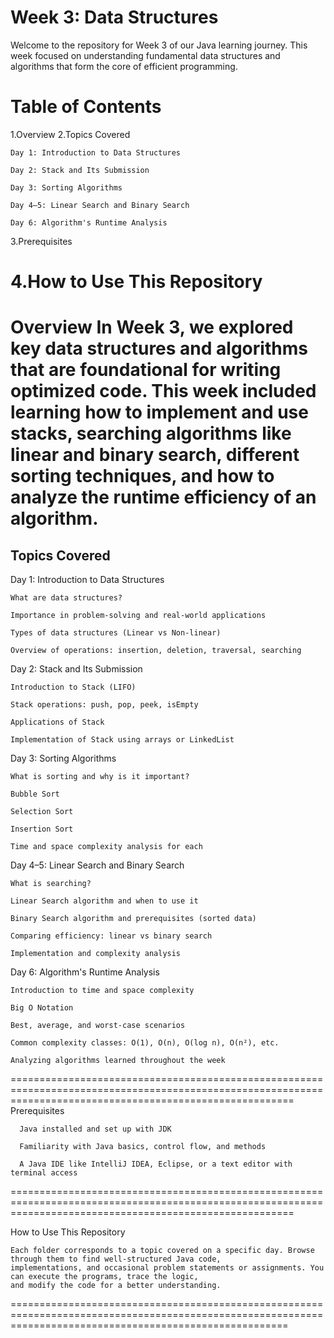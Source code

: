 Week 3: Data Structures
===========================================================================================
Welcome to the repository for Week 3 of our Java learning journey. This week focused on understanding fundamental data structures and algorithms that form the core of efficient programming.

Table of Contents
===========================================================================================
1.Overview
2.Topics Covered

    Day 1: Introduction to Data Structures
    
    Day 2: Stack and Its Submission
    
    Day 3: Sorting Algorithms
    
    Day 4–5: Linear Search and Binary Search
    
    Day 6: Algorithm's Runtime Analysis

3.Prerequisites

4.How to Use This Repository
========================================================================================================================================
Overview
In Week 3, we explored key data structures and algorithms that are foundational for writing optimized code. This week included learning how to implement and use stacks, searching algorithms like linear and binary search, different sorting techniques, and how to analyze the runtime efficiency of an algorithm.
==================================================================================================================================
Topics Covered
------------------------
Day 1: Introduction to Data Structures

    What are data structures?
    
    Importance in problem-solving and real-world applications
    
    Types of data structures (Linear vs Non-linear)
    
    Overview of operations: insertion, deletion, traversal, searching

Day 2: Stack and Its Submission

    Introduction to Stack (LIFO)
    
    Stack operations: push, pop, peek, isEmpty
    
    Applications of Stack
    
    Implementation of Stack using arrays or LinkedList

Day 3: Sorting Algorithms

    What is sorting and why is it important?
    
    Bubble Sort
    
    Selection Sort
    
    Insertion Sort
    
    Time and space complexity analysis for each

Day 4–5: Linear Search and Binary Search

    What is searching?
    
    Linear Search algorithm and when to use it
    
    Binary Search algorithm and prerequisites (sorted data)
    
    Comparing efficiency: linear vs binary search
    
    Implementation and complexity analysis

Day 6: Algorithm's Runtime Analysis

    Introduction to time and space complexity
    
    Big O Notation
    
    Best, average, and worst-case scenarios
    
    Common complexity classes: O(1), O(n), O(log n), O(n²), etc.
    
    Analyzing algorithms learned throughout the week
=============================================================================================================================================================
Prerequisites

      Java installed and set up with JDK
      
      Familiarity with Java basics, control flow, and methods
      
      A Java IDE like IntelliJ IDEA, Eclipse, or a text editor with terminal access
=============================================================================================================================================================

How to Use This Repository

    Each folder corresponds to a topic covered on a specific day. Browse through them to find well-structured Java code, 
    implementations, and occasional problem statements or assignments. You can execute the programs, trace the logic, 
    and modify the code for a better understanding.
============================================================================================================================================================

